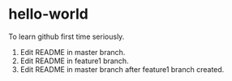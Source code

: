 # hello-world
To learn github first time seriously.
1. Edit README in master branch.
2. Edit README in feature1 branch.
3. Edit README in master branch after feature1 branch created.
